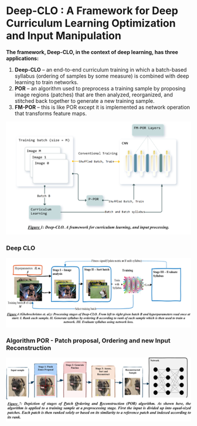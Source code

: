 # Deep-CLO : A Framework for Deep Curriculum Learning Optimization and Input Manipulation 


**The framework, Deep-CLO, in the context of deep learning, has three applications:** 

1. **Deep-CLO** – an end-to-end curriculum training in which a batch-based syllabus (ordering of samples by some 
measure) is combined with deep learning to train networks. 
2. **POR** – an algorithm used to preprocess a training sample by proposing image regions (patches) that are then 
analyzed, reorganized, and stitched back together to generate a new training sample. 
3. **FM-POR** – this is like POR except it is implemented as network operation that transforms feature maps. 

![img.png](deep_clo_framework.png)

### Deep CLO 


![img.png](clo_training.png)

### Algorithm POR - Patch proposal, Ordering and new Input Reconstruction 

![img.png](por.png)



